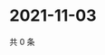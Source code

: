 # 2021-11-03

共 0 条

<!-- BEGIN WEIBO -->
<!-- 最后更新时间 Wed Nov 03 2021 17:14:42 GMT+0800 (China Standard Time) -->

<!-- END WEIBO -->
